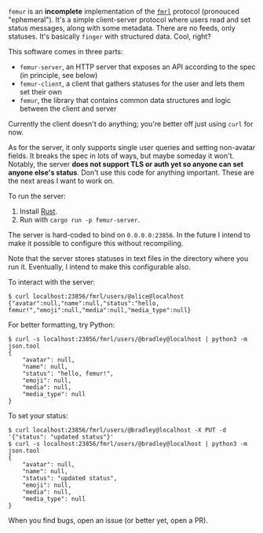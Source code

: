 `femur` is an **incomplete** implementation of the [`fmrl`][fmrl] protocol
(pronouced "ephemeral"). It's a simple client-server protocol where users read
and set status messages, along with some metadata. There are no feeds, only
statuses. It's basically `finger` with structured data. Cool, right?

This software comes in three parts:

 - `femur-server`, an HTTP server that exposes an API according to the spec (in
    principle, see below)
 - `femur-client`, a client that gathers statuses for the user and lets them set
    their own
 - `femur`, the library that contains common data structures and logic between
    the client and server

Currently the client doesn't do anything; you're better off just using `curl`
for now.

As for the server, it only supports single user queries and setting non-avatar
fields. It breaks the spec in lots of ways, but maybe someday it won't. Notably,
the server **does not support TLS or auth yet so anyone can set anyone else's
status**. Don't use this code for anything important. These are the next areas I
want to work on.

To run the server:

 1) Install [Rust](https://rustup.rs/).
 2) Run with `cargo run -p femur-server`.

The server is hard-coded to bind on `0.0.0.0:23856`. In the future I intend to
make it possible to configure this without recompiling.

Note that the server stores statuses in text files in the directory where you
run it. Eventually, I intend to make this configurable also.

To interact with the server:

```
$ curl localhost:23856/fmrl/users/@alice@localhost
{"avatar":null,"name":null,"status":"hello, femur!","emoji":null,"media":null,"media_type":null}
```

For better formatting, try Python:

```
$ curl -s localhost:23856/fmrl/users/@bradley@localhost | python3 -m json.tool
{
    "avatar": null,
    "name": null,
    "status": "hello, femur!",
    "emoji": null,
    "media": null,
    "media_type": null
}
```

To set your status:

```
$ curl localhost:23856/fmrl/users/@bradley@localhost -X PUT -d '{"status": "updated status"}'
$ curl -s localhost:23856/fmrl/users/@bradley@localhost | python3 -m json.tool
{
    "avatar": null,
    "name": null,
    "status": "updated status",
    "emoji": null,
    "media": null,
    "media_type": null
}
```

When you find bugs, open an issue (or better yet, open a PR).

[fmrl]: https://github.com/makeworld-the-better-one/fmrl
